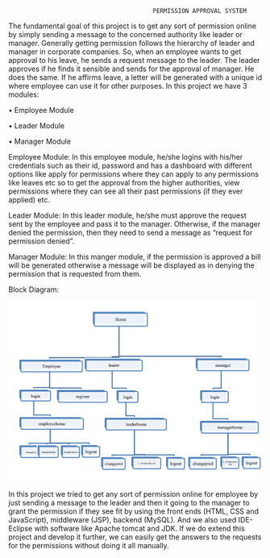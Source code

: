                                             PERMISSION APPROVAL SYSTEM


The fundamental goal of this project is to get any sort of permission online by simply sending a message to the concerned authority like leader or manager.
Generally getting permission follows the hierarchy of leader and manager in corporate companies. So, when an employee wants to get approval to his leave, he sends a request message to the leader.
The leader approves if he finds it sensible and sends for the approval of manager. He does the same. If he affirms leave, a letter will be generated with a unique id where employee can use it for other purposes.
In this project we have 3 modules:

 • Employee Module 
 
• Leader Module 

• Manager Module 

Employee Module: In this employee module, he/she logins with his/her credentials such as their id, password and has a dashboard with different options like apply for permissions where they can apply to any permissions like leaves etc so to get the approval from the higher authorities, view permissions where they can see all their past permissions (if they ever applied) etc.

Leader Module: In this leader module, he/she must approve the request sent by the employee and pass it to the manager. Otherwise, if the manager denied the permission, then they need to send a message as “request for permission denied”. 

Manager Module: In this manger module, if the permission is approved a bill will be generated otherwise a message will be displayed as in denying the permission that is requested from them.


Block Diagram:

![alt text](https://github.com/Lohya/Enterprise-Programming/blob/main/Permission%20Approval%20System%20Cover%20Letter%20Pic.png)

 
In this project we tried to get any sort of permission online for employee by just sending a message to the leader and then it going to the manager to grant the permission 
if they see fit by using the front ends (HTML, CSS and JavaScript), middleware (JSP), backend (MySQL).
And we also used IDE-Eclipse with software like Apache tomcat and JDK. If we do extend this project and develop it further,
we can easily get the answers to the requests for the permissions without doing it all manually.
